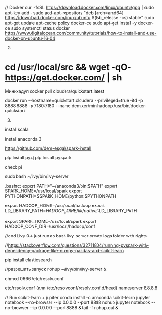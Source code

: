 ﻿// Docker
curl -fsSL https://download.docker.com/linux/ubuntu/gpg | sudo apt-key add -
sudo add-apt-repository "deb [arch=amd64] https://download.docker.com/linux/ubuntu $(lsb_release -cs) stable"
sudo apt-get update
apt-cache policy docker-ce
sudo apt-get install -y docker-ce
sudo systemctl status docker
https://www.digitalocean.com/community/tutorials/how-to-install-and-use-docker-on-ubuntu-16-04

2)
# cd /usr/local/src && wget -qO- https://get.docker.com/ | sh

Минихадуп
docker pull cloudera/quickstart:latest

docker run --hostname=quickstart.cloudera --privileged=true -itd -p 8888:8888 -p 7180:7180 --name demixer/minihadoop /usr/bin/docker-quickstart

3)
install scala

install anaconda 3

https://github.com/dem-esgal/spark-install

pip install py4j
pip install pyspark

check pi

sudo bash ~/livy/bin/livy-server

.bashrc:
export PATH="~/anaconda3/bin:$PATH"
export SPARK_HOME=/usr/local/spark
export PYTHONPATH=$SPARK_HOME/python:$PYTHONPATH

export HADOOP_HOME=/usr/local/hadoop
export LD_LIBRARY_PATH=$HADOOP_HOME/lib/native/:$LD_LIBRARY_PATH

export SPARK_HOME=/usr/local/spark
export HADOOP_CONF_DIR=/usr/local/hadoop/conf

//end
Livy 0.4
just run as bash livy-server
create logs folder with rights

//https://stackoverflow.com/questions/32711804/running-pyspark-with-dependency-package-like-numpy-pandas-and-scikit-learn

pip install elasticsearch 

//разрешить запуск
nohup ~/livy/bin/livy-server &

chmod 0666 /etc/resolv.conf

etc/resolv.conf (или /etc/resolvconf/resolv.conf.d/head)
nameserver 8.8.8.8

// Run scikit-learn + jupiter
conda install -c anaconda scikit-learn 
jupyter notebook --no-browser --ip 0.0.0.0 --port 8888
nohup jupyter notebook --no-browser --ip 0.0.0.0 --port 8888 &
tail -f nohup.out &